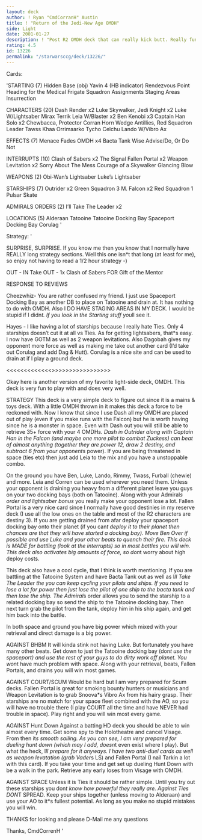 ```yaml
---
layout: deck
author: ! Ryan "CmdCorranH" Austin
title: ! "Return of the Jedi-New Age OMDH"
side: Light
date: 2001-01-27
description: ! "Post R2 OMDH deck that can really kick butt. Really fun to play and does very well."
rating: 4.5
id: 13226
permalink: "/starwarsccg/deck/13226/"
---
```

Cards: 

'STARTING (7)
Hidden Base (obj)
Yavin 4 (HB indicator)
Rendezvous Point
Heading for the Medical Frigate
Squadron Assignments
Staging Areas
Insurrection

CHARACTERS (20)
Dash Render x2
Luke Skywalker, Jedi Knight x2
Luke W/Lightsaber
Mirax Terrik
Leia W/Blaster x2
Ben Kenobi x3
Captain Han Solo x2
Chewbacca, Protector
Corran Horn
Wedge Antillies, Red Squadron Leader
Tawss Khaa
Orrimaarko
Tycho Celchu
Lando W/Vibro Ax

EFFECTS (7)
Menace Fades
OMDH x4
Bacta Tank
Wise Advise/Do, Or Do Not

INTERRUPTS (10)
Clash of Sabers x2
The Signal
Fallen Portal x2
Weapon Levitation x2
Sorry About The Mess
Courage of a Skywalker
Glancing Blow

WEAPONS (2)
Obi-Wan&#8217;s Lightsaber
Luke&#8217;s Lightsaber

STARSHIPS (7)
Outrider x2
Green Squadron 3
M. Falcon x2
Red Squadron 1
Pulsar Skate

ADMIRALS ORDERS (2)
I&#8217;ll Take The Leader x2

LOCATIONS (5)
Alderaan
Tatooine
Tatooine Docking Bay
Spaceport Docking Bay
Corulag
'

Strategy: '

SURPRISE, SURPRISE. If you know me then you know that I normally have REALLY long strategy sections. Well this one isn*t that long (at least for me), so enjoy not having to read a 1/2 hour strategy -)

OUT - IN
Take OUT - 1x Clash of Sabers FOR Gift of the Mentor

RESPONSE TO REVIEWS

Cheezwhiz- You are rather confused my friend. I just use Spaceport Docking Bay as another DB to place on Tatooine and drain at. It has nothing to do with OMDH. Also I DO HAVE STAGING AREAS IN MY DECK. I would be stupid if I didn*t. If you look in the Starting stuff you*ll see it.

Hayes - I like having a lot of starships because I really hate Ties. Only 4 starships doesn’t cut it at all vs Ties. As for getting lightsabers, that*s easy. I now have GOTM as well as 2 weapon levitations. Also Dagobah gives my opponent more force as well as making me take out another card (I’d take out Corulag and add Dag & Hutt). Corulag is a nice site and can be used to drain at if I play a ground deck.

<<<<<<<<<<<<<>>>>>>>>>>>>>>>>>

   Okay here is another version of my favorite light-side deck, OMDH. This deck is very fun to play with and does very well.

STRATEGY
 This deck is a very simple deck to figure out since it is a mains & toys deck. With a little OMDH thrown in it makes this deck a force to be reckoned with. Now I know that since I use Dash all my OMDH are placed out of play (even if you make runs with the Falcon) but he is worth having since he is a monster in space. Even with Dash out you will still be able to retrieve 35+ force with your 4 OMDH*s.  Dash in Outrider along with Captain Han in the Falcon (and maybe one more pilot to combat Zuckess) can beat of almost anything (together they are power 12, draw 2 destiny, and subtract 6 from your opponent*s power).
   If you are being threatened in space (ties etc) then just add Leia to the mix and you have a unstoppable combo.

   On the ground you have Ben, Luke, Lando, Rimmy, Twass, Furball (chewie) and more. Leia and Corren can be used wherever you need them. Unless your opponent is draining you heavy from a different planet leave you guys on your two docking bays (both on Tatooine). Along with your Admiral*s order and lightsaber bonus* you really make your opponent lose a lot. Fallen Portal is a very nice card since I normally have good destinies in my reserve deck (I use all the low ones on the table and most of the R2 characters are destiny 3).
   If you are getting drained from afar deploy your spaceport docking bay onto their planet (if you can*t deploy it to their planet then chances are that they will have started a docking bay). Move Ben Over if possible and use Luke and your other beats to quench their fire. This deck is MADE for battling (look at the interrupts) so in most battles you will win. This deck also activates big amounts of force, so don*t worry about high deploy costs.

  This deck also have a cool cycle, that I think is worth mentioning. If you are battling at the Tatooine System and have Bacta Tank out as well as I*ll Take The Leader the you can keep cycling your pilots and ships. If you need to lose a lot for power then just lose the pilot of one ship to the bacta tank and then lose the ship. The Admiral*s order allows you to send the starship to a related docking bay so send the ship to the Tatooine docking bay. Then next turn grab the pilot from the tank, deploy him in his ship again, and get him back into the battle.

  In both space and ground you have big power which mixed with your retrieval and direct damage is a big power.

AGAINST BHBM It will kinda stink not having Luke. But fortunately you have many other beats. Get down to just the Tatooine docking bay (don*t use the spaceport) and use the rest of your guys to do dirty work off planet. You won*t have much problem with space. Along with your retrieval, beats, Fallen Portals, and drains you will win most games.

AGAINST COURT/SCUM Would be hard but I am very prepared for Scum decks. Fallen Portal is great for smoking bounty hunters or musicians and Weapon Levitation is to grab Snoova*s Vibro Ax from his hairy grasp. Their starships are no match for your space fleet combined with the AO, so you will have no trouble there (I play COURT all the time and have NEVER had trouble in space). Play right and you will win most every game.

AGAINST Hunt Down Against a batting HD deck you should be able to win almost every time. Get some spy to the Holotheatre and cancel Visage. From then it*s smooth sailing.  As you can see, I am very prepared for dueling hunt down (which may I add, doesn*t even exist where I play). But what the heck, I*ll prepare for it anyways. I have two anti-duel cards as well as weapon levatation (grab Vader*s LS) and Fallen Portal (I nail Tarkin a lot with this card). If you take your time and get set up dueling Hunt Down with be a walk in the park. Retrieve any early loses from Visage with OMDH.

AGAINST SPACE Unless it is Ties it should be rather simple. Until you try out these starships you don*t know how powerful they really are. Against Ties DON*T SPREAD. Keep your ships together (unless moving to Alderaan) and use your AO to it*s fullest potential. As long as you make no stupid mistakes you will win.

THANKS for looking and please D-Mail me any questions

Thanks,
    CmdCorrenH
'
